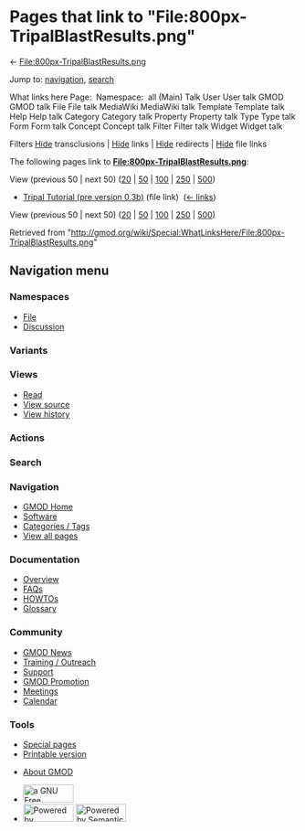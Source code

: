 <div id="mw-page-base" class="noprint">

</div>

<div id="mw-head-base" class="noprint">

</div>

<div id="content" class="mw-body" role="main">

<span id="top"></span>

<div id="mw-js-message" style="display:none;">

</div>



# <span dir="auto">Pages that link to "File:800px-TripalBlastResults.png"</span>

<div id="bodyContent">

<div id="contentSub">

←
[File:800px-TripalBlastResults.png](/wiki/File:800px-TripalBlastResults.png "File:800px-TripalBlastResults.png")

</div>

<div id="jump-to-nav" class="mw-jump">

Jump to: [navigation](#mw-navigation), [search](#p-search)

</div>

<div id="mw-content-text">

What links here Page:  Namespace:  all (Main) Talk User User talk GMOD
GMOD talk File File talk MediaWiki MediaWiki talk Template Template talk
Help Help talk Category Category talk Property Property talk Type Type
talk Form Form talk Concept Concept talk Filter Filter talk Widget
Widget talk

Filters
[Hide](/mediawiki/index.php?title=Special:WhatLinksHere/File:800px-TripalBlastResults.png&hidetrans=1 "Special:WhatLinksHere/File:800px-TripalBlastResults.png")
transclusions \|
[Hide](/mediawiki/index.php?title=Special:WhatLinksHere/File:800px-TripalBlastResults.png&hidelinks=1 "Special:WhatLinksHere/File:800px-TripalBlastResults.png")
links \|
[Hide](/mediawiki/index.php?title=Special:WhatLinksHere/File:800px-TripalBlastResults.png&hideredirs=1 "Special:WhatLinksHere/File:800px-TripalBlastResults.png")
redirects \|
[Hide](/mediawiki/index.php?title=Special:WhatLinksHere/File:800px-TripalBlastResults.png&hideimages=1 "Special:WhatLinksHere/File:800px-TripalBlastResults.png")
file links

The following pages link to
**[File:800px-TripalBlastResults.png](/wiki/File:800px-TripalBlastResults.png "File:800px-TripalBlastResults.png")**:

View (previous 50 \| next 50)
([20](/mediawiki/index.php?title=Special:WhatLinksHere/File:800px-TripalBlastResults.png&limit=20 "Special:WhatLinksHere/File:800px-TripalBlastResults.png")
\|
[50](/mediawiki/index.php?title=Special:WhatLinksHere/File:800px-TripalBlastResults.png&limit=50 "Special:WhatLinksHere/File:800px-TripalBlastResults.png")
\|
[100](/mediawiki/index.php?title=Special:WhatLinksHere/File:800px-TripalBlastResults.png&limit=100 "Special:WhatLinksHere/File:800px-TripalBlastResults.png")
\|
[250](/mediawiki/index.php?title=Special:WhatLinksHere/File:800px-TripalBlastResults.png&limit=250 "Special:WhatLinksHere/File:800px-TripalBlastResults.png")
\|
[500](/mediawiki/index.php?title=Special:WhatLinksHere/File:800px-TripalBlastResults.png&limit=500 "Special:WhatLinksHere/File:800px-TripalBlastResults.png"))

- [Tripal Tutorial (pre version
  0.3b)](/wiki/Tripal_Tutorial_(pre_version_0.3b) "Tripal Tutorial (pre version 0.3b)")
  (file link) ‎ <span class="mw-whatlinkshere-tools">([←
  links](/mediawiki/index.php?title=Special:WhatLinksHere&target=Tripal+Tutorial+%28pre+version+0.3b%29 "Special:WhatLinksHere"))</span>

View (previous 50 \| next 50)
([20](/mediawiki/index.php?title=Special:WhatLinksHere/File:800px-TripalBlastResults.png&limit=20 "Special:WhatLinksHere/File:800px-TripalBlastResults.png")
\|
[50](/mediawiki/index.php?title=Special:WhatLinksHere/File:800px-TripalBlastResults.png&limit=50 "Special:WhatLinksHere/File:800px-TripalBlastResults.png")
\|
[100](/mediawiki/index.php?title=Special:WhatLinksHere/File:800px-TripalBlastResults.png&limit=100 "Special:WhatLinksHere/File:800px-TripalBlastResults.png")
\|
[250](/mediawiki/index.php?title=Special:WhatLinksHere/File:800px-TripalBlastResults.png&limit=250 "Special:WhatLinksHere/File:800px-TripalBlastResults.png")
\|
[500](/mediawiki/index.php?title=Special:WhatLinksHere/File:800px-TripalBlastResults.png&limit=500 "Special:WhatLinksHere/File:800px-TripalBlastResults.png"))

</div>

<div class="printfooter">

Retrieved from
"<http://gmod.org/wiki/Special:WhatLinksHere/File:800px-TripalBlastResults.png>"

</div>

<div id="catlinks" class="catlinks catlinks-allhidden">

</div>

<div class="visualClear">

</div>

</div>

</div>

<div id="mw-navigation">

## Navigation menu

<div id="mw-head">



<div id="left-navigation">

<div id="p-namespaces" class="vectorTabs" role="navigation"
aria-labelledby="p-namespaces-label">

### Namespaces

- <span id="ca-nstab-image"><a href="/wiki/File:800px-TripalBlastResults.png" accesskey="c"
  title="View the file page [c]">File</a></span>
- <span id="ca-talk"><a
  href="/mediawiki/index.php?title=File_talk:800px-TripalBlastResults.png&amp;action=edit&amp;redlink=1"
  accesskey="t"
  title="Discussion about the content page [t]">Discussion</a></span>

</div>

<div id="p-variants" class="vectorMenu emptyPortlet" role="navigation"
aria-labelledby="p-variants-label">

### 

### Variants[](#)

<div class="menu">

</div>

</div>

</div>

<div id="right-navigation">

<div id="p-views" class="vectorTabs" role="navigation"
aria-labelledby="p-views-label">

### Views

- <span id="ca-view">[Read](/wiki/File:800px-TripalBlastResults.png)</span>
- <span id="ca-viewsource"><a
  href="/mediawiki/index.php?title=File:800px-TripalBlastResults.png&amp;action=edit"
  accesskey="e" title="This page is protected.
  You can view its source [e]">View source</a></span>
- <span id="ca-history"><a
  href="/mediawiki/index.php?title=File:800px-TripalBlastResults.png&amp;action=history"
  accesskey="h" title="Past revisions of this page [h]">View history</a></span>

</div>

<div id="p-cactions" class="vectorMenu emptyPortlet" role="navigation"
aria-labelledby="p-cactions-label">

### Actions[](#)

<div class="menu">

</div>

</div>

<div id="p-search" role="search">

### Search

<div id="simpleSearch">

</div>

</div>

</div>

</div>

<div id="mw-panel">

<div id="p-logo" role="banner">

<a href="/wiki/Main_Page"
style="background-image: url(http://gmod.org/images/GMOD-cogs.png);"
title="Visit the main page"></a>

</div>

<div id="p-Navigation" class="portal" role="navigation"
aria-labelledby="p-Navigation-label">

### Navigation

<div class="body">

- <span id="n-GMOD-Home">[GMOD Home](/wiki/Main_Page)</span>
- <span id="n-Software">[Software](/wiki/GMOD_Components)</span>
- <span id="n-Categories-.2F-Tags">[Categories /
  Tags](/wiki/Categories)</span>
- <span id="n-View-all-pages">[View all
  pages](/wiki/Special:AllPages)</span>

</div>

</div>

<div id="p-Documentation" class="portal" role="navigation"
aria-labelledby="p-Documentation-label">

### Documentation

<div class="body">

- <span id="n-Overview">[Overview](/wiki/Overview)</span>
- <span id="n-FAQs">[FAQs](/wiki/Category:FAQ)</span>
- <span id="n-HOWTOs">[HOWTOs](/wiki/Category:HOWTO)</span>
- <span id="n-Glossary">[Glossary](/wiki/Glossary)</span>

</div>

</div>

<div id="p-Community" class="portal" role="navigation"
aria-labelledby="p-Community-label">

### Community

<div class="body">

- <span id="n-GMOD-News">[GMOD News](/wiki/GMOD_News)</span>
- <span id="n-Training-.2F-Outreach">[Training /
  Outreach](/wiki/Training_and_Outreach)</span>
- <span id="n-Support">[Support](/wiki/Support)</span>
- <span id="n-GMOD-Promotion">[GMOD
  Promotion](/wiki/GMOD_Promotion)</span>
- <span id="n-Meetings">[Meetings](/wiki/Meetings)</span>
- <span id="n-Calendar">[Calendar](/wiki/Calendar)</span>

</div>

</div>

<div id="p-tb" class="portal" role="navigation"
aria-labelledby="p-tb-label">

### Tools

<div class="body">

- <span id="t-specialpages"><a href="/wiki/Special:SpecialPages" accesskey="q"
  title="A list of all special pages [q]">Special pages</a></span>
- <span id="t-print"><a
  href="/mediawiki/index.php?title=Special:WhatLinksHere/File:800px-TripalBlastResults.png&amp;printable=yes"
  rel="alternate" accesskey="p"
  title="Printable version of this page [p]">Printable version</a></span>

</div>

</div>

</div>

</div>

<div id="footer" role="contentinfo">

- <span id="footer-places-about">[About
  GMOD](/wiki/GMOD:About "GMOD:About")</span>

<!-- -->

- <span id="footer-copyrightico">[<img src="http://www.gnu.org/graphics/gfdl-logo-small.png" width="88"
  height="31" alt="a GNU Free Documentation License" />](http://www.gnu.org/licenses/fdl-1.3.html)</span>
- <span id="footer-poweredbyico">[<img src="/mediawiki/skins/common/images/poweredby_mediawiki_88x31.png"
  width="88" height="31" alt="Powered by MediaWiki" />](//www.mediawiki.org/)
  [<img
  src="/mediawiki/extensions/SemanticMediaWiki/includes/../resources/images/smw_button.png"
  width="88" height="31" alt="Powered by Semantic MediaWiki" />](https://www.semantic-mediawiki.org/wiki/Semantic_MediaWiki)</span>

<div style="clear:both">

</div>

</div>
